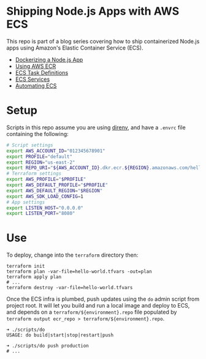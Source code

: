 # Shipping Node.js Apps with AWS ECS

This repo is part of a blog series covering how to ship containerized Node.js
apps using Amazon's Elastic Container Service (ECS).

- [Dockerizing a Node.js App](https://blog.devopsdreams.io/thinking-inside-the-box)
- [Using AWS ECR](https://blog.devopsdreams.io/container-yourself)
- [ECS Task Definitions](https://blog.devopsdreams.io/ecs-task-definitions)
- [ECS Services ](https://blog.devopsdreams.io/ecs-services)
- [Automating ECS](https://blog.devopsdreams.io/automating-ecs)

# Setup

Scripts in this repo assume you are using [direnv](https://direnv.net), and have a `.envrc` file
containing the following:

```bash
# Script settings
export AWS_ACCOUNT_ID="012345678901"
export PROFILE="default"
export REGION="us-east-2"
export REPO_URI="${AWS_ACCOUNT_ID}.dkr.ecr.${REGION}.amazonaws.com/hello-world-production"
# Terraform settings
export AWS_PROFILE="$PROFILE"
export AWS_DEFAULT_PROFILE="$PROFILE"
export AWS_DEFAULT_REGION="$REGION"
export AWS_SDK_LOAD_CONFIG=1
# App settings
export LISTEN_HOST="0.0.0.0"
export LISTEN_PORT="8080"
```

# Use

To deploy, change into the `terraform` directory then:

```console
terraform init
terraform plan -var-file=hello-world.tfvars -out=plan
terraform apply plan
# ...
terraform destroy -var-file=hello-world.tfvars
```

Once the ECS infra is plumbed, push updates using the `do` admin script from project root.
It will let you build and run a local image and deploy to ECS, and depends on a
`terraform/${environment}.repo` file populated by `terraform output ecr_repo > terraform/${environment}.repo`.

```console
➜ ./scripts/do
USAGE: do build|start|stop|restart|push

➜ ./scripts/do push production
# ...
```
